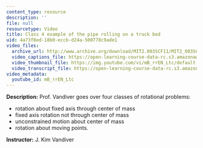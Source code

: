 ```yaml
---
content_type: resource
description: ''
file: null
resourcetype: Video
title: Class 4 example of the pipe rolling on a truck bed
uid: 4a73f0ed-18b0-eccb-d24a-500778c9ade1
video_files:
  archive_url: http://www.archive.org/download/MIT2.003SCF11/MIT2_003SCF11_lec12_300k.mp4
  video_captions_file: https://open-learning-course-data-rc.s3.amazonaws.com/2-003sc-engineering-dynamics-fall-2011/37aa3020be565c3f82da58a1ec0ec880_mB_rrEN_Ltc.vtt
  video_thumbnail_file: https://img.youtube.com/vi/mB_rrEN_Ltc/default.jpg
  video_transcript_file: https://open-learning-course-data-rc.s3.amazonaws.com/2-003sc-engineering-dynamics-fall-2011/6d7bd6cda9cf88e0bbcb45a7fcc0aba2_mB_rrEN_Ltc.pdf
video_metadata:
  youtube_id: mB_rrEN_Ltc
---
```


**Description:** Prof. Vandiver goes over four classes of rotational problems:

*   rotation about fixed axis through center of mass
*   fixed axis rotation not through center of mass
*   unconstrained motion about center of mass
*   rotation about moving points.

**Instructor:** J. Kim Vandiver